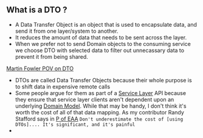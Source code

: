 ## What is a DTO ?
- A Data Transfer Object is an object that is used to encapsulate data, and send it from one layer/system to another.
- It reduces the amount of data that needs to be sent across the layer.
- When we prefer not to send Domain objects to the consuming service we choose DTO with selected data to filter out unnecassary data to prevent it from being shared.

[Martin Fowler POV on DTO](https://martinfowler.com/bliki/LocalDTO.html)
- DTOs are called Data Transfer Objects because their whole purpose is to shift data in expensive remote calls
- Some people argue for them as part of a [Service Layer](https://martinfowler.com/eaaCatalog/serviceLayer.html) API because they ensure that service layer clients aren't dependent upon an underlying [Domain Model](https://martinfowler.com/eaaCatalog/domainModel.html). While that may be handy, I don't think it's worth the cost of all of that data mapping. As my contributor Randy Stafford says in [P of EAA](https://martinfowler.com/books/eaa.html) `Don't underestimate the cost of [using DTOs].... It's significant, and it's painful`
- 